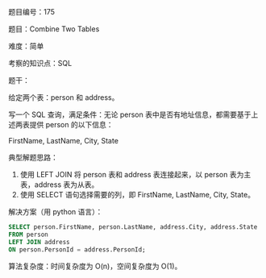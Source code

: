 题目编号：175

题目：Combine Two Tables

难度：简单

考察的知识点：SQL

题干：

给定两个表：person 和 address。

写一个 SQL 查询，满足条件：无论 person 表中是否有地址信息，都需要基于上述两表提供 person 的以下信息：

FirstName, LastName, City, State

典型解题思路：

1. 使用 LEFT JOIN 将 person 表和 address 表连接起来，以 person 表为主表，address 表为从表。
2. 使用 SELECT 语句选择需要的列，即 FirstName, LastName, City, State。

解决方案（用 python 语言）：

```sql
SELECT person.FirstName, person.LastName, address.City, address.State
FROM person
LEFT JOIN address
ON person.PersonId = address.PersonId;
```

算法复杂度：时间复杂度为 O(n)，空间复杂度为 O(1)。